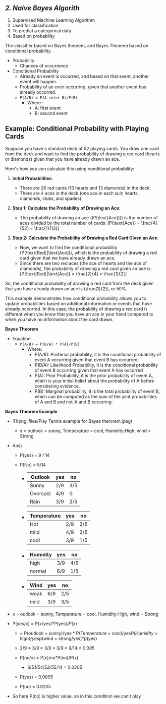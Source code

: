 ***2. Naive Bayes Algorith***
-

1. Supervised Machine Learning Algorithm
2. Used for classification
3. To predict a categorical data
4. Based on probability

The classifier based on Bayes theorem, and Bayes Theorem based on conditional probability.

- Probability
  - Chances of occurrence
- Conditional Probability
  - Already an event is occurred, and based on that event, another event will happen.
  - Probability of an even occurring, given that another event has already occurred.
  - ```P(A/B) = P(A inter B)/P(B)```
    - Where :
      - A: first event
      - B: second event
  

**Example: Conditional Probability with Playing Cards**
-
Suppose you have a standard deck of 52 playing cards. You draw one card from the deck and want to find the probability of drawing a red card (hearts or diamonds) given that you have already drawn an ace.

Here's how you can calculate this using conditional probability:

1. **Initial Probabilities**:
   - There are 26 red cards (13 hearts and 13 diamonds) in the deck.
   - There are 4 aces in the deck (one ace in each suit: hearts, diamonds, clubs, and spades).

2. **Step 1: Calculate the Probability of Drawing an Ace**:
   - The probability of drawing an ace (\(P(\text{Ace})\)) is the number of aces divided by the total number of cards:
     \[P(\text{Ace}) = \frac{4}{52} = \frac{1}{13}\]

3. **Step 2: Calculate the Probability of Drawing a Red Card Given an Ace**:
   - Now, we want to find the conditional probability \(P(\text{Red}|\text{Ace})\), which is the probability of drawing a red card given that we have already drawn an ace.
   - Since there are two red aces (the ace of hearts and the ace of diamonds), the probability of drawing a red card given an ace is:
     \[P(\text{Red}|\text{Ace}) = \frac{2}{4} = \frac{1}{2}\]

So, the conditional probability of drawing a red card from the deck given that you have already drawn an ace is \(\frac{1}{2}\), or 50%.

This example demonstrates how conditional probability allows you to update probabilities based on additional information or events that have already occurred. In this case, the probability of drawing a red card is different when you know that you have an ace in your hand compared to when you have no information about the card drawn.

**Bayes Theorem**
- Equation:
  - ``P(A/B) = P(B/A) * P(A)/P(B)``    
    - Where:
      - P(A/B): Posterior probability, it is the conditional probability of event A occurring given that event B has occurred.
      - P(B/A): Likelihood Probability, it is the conditional probability of event B occurring given that event A has occurred
      - P(A): Prior Probability, it is the prior probability of event A, which is your initial belief about the probability of A before considering evidence.
      - P(B): Marginal probability, it  is the total probability of event B, which can be computed as the sum of the joint probabilities of A and B and not-A and B occurring:

**Bayes Theorem Example**
- ![](png_files/Play Tennis example for Bayes therorem.jpeg)
     - x = outlook = sunny, Temperature = cool, Humidity:High, wind = Strong
- Ans) 
  - P(yes) = 9 / 14
  - P(No) = 5/14

    - | Outlook     | yes | no  |
      |-------------|-----|-----|
      | Sunny       | 2/9 | 3/5 |
      | Overcast    | 4/9 | 0   |
      | Rain        | 3/9 | 2/5 |
    
    - | Temperature | yes | no  |
      |-------------|-----|-----|
      | Hot         | 2/9 | 2/5 |
      | mild        | 4/9 | 2/5 |
      | cool        | 3/9 | 1/5 |
    
    - | Humidity | yes | no  |
      |----------|-----|-----|
      | high     | 3/9 | 4/5 |
      | normal   | 6/9 | 1/5 |
    
    - | Wind | yes | no  |
      |------|-----|-----|
      | weak | 6/9 | 2/5 |
      | mild | 3/9 | 3/5 |
      
 - x = outlook = sunny, Temperature = cool, Humidity:High, wind = Strong

  - P(yes/x) = P(x/yes)*P(yes)/P(x)
      - = P(outlook = sunny)/yes * P(Temperature = cool)/yes*P(Humidity = high)/yes*p(wind = strong/yes)*p(yes)
      - 2/9 * 3/9 * 3/9 * 3/9 * 9/14 = 0.005

    - P(no/x) = P(x)/no*P(no)/P(x)
      - 3/5*1/5*4/5*3/5*5/14 = 0.0205 

    - P(yes) = 0.0005
    - P(no) = 0.0205
  - So here P(no) is higher value, so in this condition we can't play